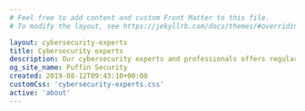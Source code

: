 ```yaml
---
# Feel free to add content and custom Front Matter to this file.
# To modify the layout, see https://jekyllrb.com/docs/themes/#overriding-theme-defaults

layout: cybersecurity-experts
title: Cybersecurity experts
description: Our cybersecurity experts and professionals offers regular presentations at national and international level and publishing regularly vulnerabilities
og_site_name: Puffin Security
created: 2019-08-12T09:43:10+00:00
customCss: 'cybersecurity-experts.css'
active: 'about'
---
```

